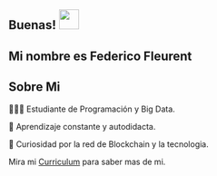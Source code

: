 ## Buenas! <img src="https://raw.githubusercontent.com/iampavangandhi/iampavangandhi/master/gifs/Hi.gif" width="35px"></h2>

## Mi nombre es Federico Fleurent 

## Sobre Mi 
👨🏻‍💻 Estudiante de Programación y Big Data.

👀 Aprendizaje constante y autodidacta.

🚀 Curiosidad por la red de Blockchain y la tecnologia.

Mira mi [Curriculum](https://drive.google.com/file/d/1ozNLikMu04p9H79xr0ztbtYg8P7Oyeop/view?usp=sharing) para saber mas de mi.
